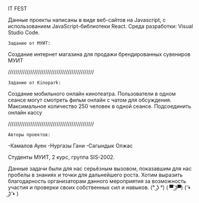IT FEST

Данные проекты написаны в виде веб-сайтов на Javascript, с использованием JavaScript-библиотеки React.
Среда разработки: Visual Studio Code.

	Задание от МУИТ:
Создание интернет магазина для продажи брендированных сувениров МУИТ


//////////////////////////////////////////////

	Задание от Kinopark:
Создание мобильного онлайн кинотеатра. Пользователи в одном сеансе могут смотреть фильм онлайн
с чатом для обсуждения. Максимальное количество 250 человек в одной сеансе.
Подсоединить онлайн кассу



//////////////////////////////////////////////


	Авторы проектов: 
-Камалов Ауен
-Нургазы Гани
-Сагындык Олжас

 Студенты МУИТ, 2 курс, группа SIS-2002.

Данные задачи были для нас серьёзным вызовом, показавшим для нас пробелы в знаниях и точки для дальнейшего роста.
Хотим выразить благодарность организаторам данного мероприятия за возможность участия и проверки своих собственных сил и навыков.
        (° ͜ʖ °) ( ▀ ͜͞ʖ▀) ( ͡• ͜ʖ ͡• )